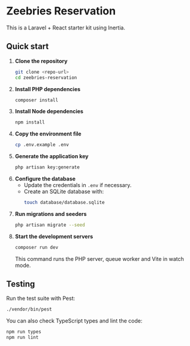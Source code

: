 # Zeebries Reservation

This is a Laravel + React starter kit using Inertia.

## Quick start

1. **Clone the repository**
   ```bash
   git clone <repo-url>
   cd zeebries-reservation
   ```
2. **Install PHP dependencies**
   ```bash
   composer install
   ```
3. **Install Node dependencies**
   ```bash
   npm install
   ```
4. **Copy the environment file**
   ```bash
   cp .env.example .env
   ```
5. **Generate the application key**
   ```bash
   php artisan key:generate
   ```
6. **Configure the database**
   - Update the credentials in `.env` if necessary.
   - Create an SQLite database with:
     ```bash
     touch database/database.sqlite
     ```
7. **Run migrations and seeders**
   ```bash
   php artisan migrate --seed
   ```
8. **Start the development servers**
   ```bash
   composer run dev
   ```
   This command runs the PHP server, queue worker and Vite in watch mode.

## Testing

Run the test suite with Pest:
```bash
./vendor/bin/pest
```

You can also check TypeScript types and lint the code:
```bash
npm run types
npm run lint
```
